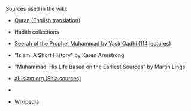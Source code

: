 Sources used in the wiki:
* [Quran (English translation)](https://quran.com/1)
* Hadith collections
* [Seerah of the Prophet Muhammad by Yasir Qadhi (114 lectures)](https://www.youtube.com/watch?v=VOUp3ZZ9t3A&list=PLAEA99D24CA2F9A8F)
* "Islam. A Short History" by Karen Armstrong
* "Muhammad: His Life Based on the Earliest Sources" by Martin Lings
* [al-islam.org (Shia sources)](https://www.al-islam.org/day-judgement-sayyid-saeed-akhtar-rizvi)
* 




* Wikipedia